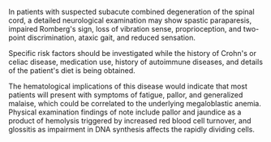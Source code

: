 In patients with suspected subacute combined degeneration of the spinal cord, a detailed neurological examination may show spastic paraparesis, impaired Romberg's sign, loss of vibration sense, proprioception, and two-point discrimination, ataxic gait, and reduced sensation.

Specific risk factors should be investigated while the history of Crohn's or celiac disease, medication use, history of autoimmune diseases, and details of the patient's diet is being obtained.

The hematological implications of this disease would indicate that most patients will present with symptoms of fatigue, pallor, and generalized malaise, which could be correlated to the underlying megaloblastic anemia. Physical examination findings of note include pallor and jaundice as a product of hemolysis triggered by increased red blood cell turnover, and glossitis as impairment in DNA synthesis affects the rapidly dividing cells.